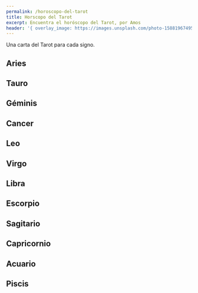 ```yaml
---
permalink: /horoscopo-del-tarot
title: Horscopo del Tarot
excerpt: Encuentra el horóscopo del Tarot, por Amos
header: '{ overlay_image: https://images.unsplash.com/photo-1588196749597-9ff075ee6b5b?ixlib=rb-1.2.1&ixid=MnwxMjA3fDB8MHxwaG90by1wYWdlfHx8fGVufDB8fHx8&auto=format&fit=crop&w=774&q=80, overlay_filter: rgba(19, 0, 103, 0.7), actions: [{label: Recibe el horóscopo, url: /sobre-nosotros}] }'
---
```


Una carta del Tarot para cada signo. 

## Aries


## Tauro

## Géminis

## Cancer

## Leo

## Virgo

## Libra

## Escorpio

## Sagitario

## Capricornio

## Acuario

## Piscis
